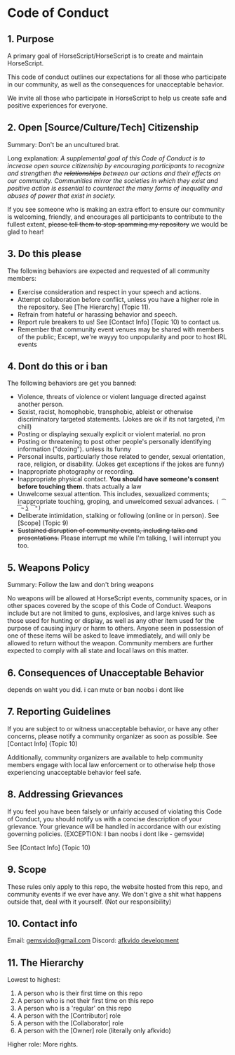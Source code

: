 # Code of Conduct

## 1. Purpose

A primary goal of HorseScript/HorseScript is to create and maintain HorseScript.

This code of conduct outlines our expectations for all those who participate in our community, as well as the consequences for unacceptable behavior.

We invite all those who participate in HorseScript to help us create safe and positive experiences for everyone.

## 2. Open [Source/Culture/Tech] Citizenship

Summary: Don't be an uncultured brat.

Long explanation: _A supplemental goal of this Code of Conduct is to increase open source citizenship by encouraging participants to recognize and strengthen the ~~relationships~~ between our actions and their effects on our community. Communities mirror the societies in which they exist and positive action is essential to counteract the many forms of inequality and abuses of power that exist in society._

If you see someone who is making an extra effort to ensure our community is welcoming, friendly, and encourages all participants to contribute to the fullest extent, ~~please tell them to stop spamming my repository~~ we would be glad to hear!

## 3. Do this please

The following behaviors are expected and requested of all community members:

* Exercise consideration and respect in your speech and actions.
* Attempt collaboration before conflict, unless you have a higher role in the repository. See [The Hierarchy] (Topic 11).
* Refrain from hateful or harassing behavior and speech.
* Report rule breakers to us! See [Contact Info] (Topic 10) to contact us.
* Remember that community event venues may be shared with members of the public; Except, we're wayyy too unpopularity and poor to host IRL events

## 4. Dont do this or i ban

The following behaviors are get you banned:

* Violence, threats of violence or violent language directed against another person.
* Sexist, racist, homophobic, transphobic, ableist or otherwise discriminatory targeted statements. (Jokes are ok if its not targeted, i'm chill)
* Posting or displaying sexually explicit or violent material. no pron
* Posting or threatening to post other people's personally identifying information ("doxing"). unless its funny
* Personal insults, particularly those related to gender, sexual orientation, race, religion, or disability. (Jokes get exceptions if the jokes are funny)
* Inappropriate photography or recording.
* Inappropriate physical contact. **You should have someone's consent before touching them.** thats actually a law
* Unwelcome sexual attention. This includes, sexualized comments; inappropriate touching, groping, and unwelcomed sexual advances. `( ͡~ ͜ʖ ͡°)`
* Deliberate intimidation, stalking or following (online or in person). See [Scope] (Topic 9)
* ~~Sustained disruption of community events, including talks and presentations.~~ Please interrupt me while I'm talking, I will interrupt you too.

## 5. Weapons Policy

Summary: Follow the law and don't bring weapons

No weapons will be allowed at HorseScript events, community spaces, or in other spaces covered by the scope of this Code of Conduct. Weapons include but are not limited to guns, explosives, and large knives such as those used for hunting or display, as well as any other item used for the purpose of causing injury or harm to others. Anyone seen in possession of one of these items will be asked to leave immediately, and will only be allowed to return without the weapon. Community members are further expected to comply with all state and local laws on this matter.

## 6. Consequences of Unacceptable Behavior

depends on waht you did.
i can mute or ban noobs i dont like

## 7. Reporting Guidelines

If you are subject to or witness unacceptable behavior, or have any other concerns, please notify a community organizer as soon as possible. See [Contact Info] (Topic 10)

Additionally, community organizers are available to help community members engage with local law enforcement or to otherwise help those experiencing unacceptable behavior feel safe.

## 8. Addressing Grievances

If you feel you have been falsely or unfairly accused of violating this Code of Conduct, you should notify us with a concise description of your grievance. Your grievance will be handled in accordance with our existing governing policies. (EXCEPTION: I ban noobs i dont like - gemsvidø)

See [Contact Info] (Topic 10)

## 9. Scope

These rules only apply to this repo, the website hosted from this repo, and community events if we ever have any.
We don't give a shit what happens outside that, deal with it yourself. (Not our responsibility)

## 10. Contact info

Email: [gemsvido@gmail.com](mailto:gemsvido@gmail.com)
Discord: [afkvido development](https://disboard.org/server/893975758677086238)

## 11. The Hierarchy

Lowest to highest:
1. A person who is their first time on this repo
2. A person who is not their first time on this repo
3. A person who is a 'regular' on this repo
4. A person with the [Contributor] role
5. A person with the [Collaborator] role
6. A person with the [Owner] role (literally only afkvido)

Higher role: More rights.